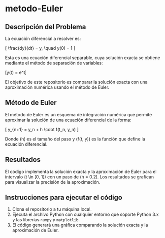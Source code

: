 # metodo-Euler

## Descripción del Problema

La ecuación diferencial a resolver es:

\[
\frac{dy}{dt} = y, \quad y(0) = 1
\]

Esta es una ecuación diferencial separable, cuya solución exacta se obtiene mediante el método de separación de variables:

\[y(t) = e^t\]

El objetivo de este repositorio es comparar la solución exacta con una aproximación numérica usando el método de Euler.

## Método de Euler

El método de Euler es un esquema de integración numérica que permite aproximar la solución de una ecuación diferencial de la forma:

\[
y_{n+1} = y_n + h \cdot f(t_n, y_n)
\]

Donde \(h\) es el tamaño del paso y \(f(t, y)\) es la función que define la ecuación diferencial.

## Resultados

El código implementa la solución exacta y la aproximación de Euler para el intervalo \(t \in [0, 1]\) con un paso de \(h = 0.2\). Los resultados se grafican para visualizar la precisión de la aproximación.

## Instrucciones para ejecutar el código

1. Clona el repositorio a tu máquina local.
2. Ejecuta el archivo Python con cualquier entorno que soporte Python 3.x y las librerías `numpy` y `matplotlib`.
3. El código generará una gráfica comparando la solución exacta y la aproximación de Euler.

